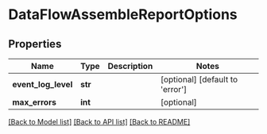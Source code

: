 # DataFlowAssembleReportOptions

## Properties
Name | Type | Description | Notes
------------ | ------------- | ------------- | -------------
**event_log_level** | **str** |  | [optional] [default to 'error']
**max_errors** | **int** |  | [optional] 

[[Back to Model list]](../README.md#documentation-for-models) [[Back to API list]](../README.md#documentation-for-api-endpoints) [[Back to README]](../README.md)


